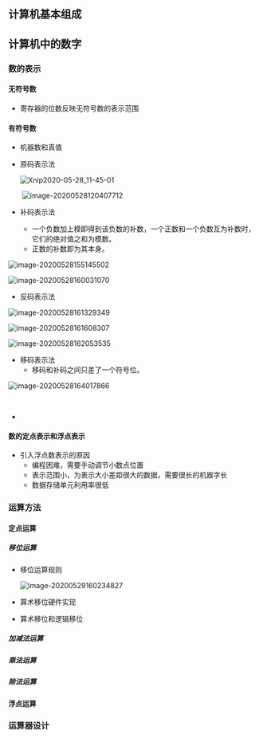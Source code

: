 ## 计算机基本组成

## 计算机中的数字

### 数的表示

####  无符号数

- 寄存器的位数反映无符号数的表示范围

#### 有符号数

- 机器数和真值

- 原码表示法

  ![Xnip2020-05-28_11-45-01](计算机组成原理.assets/Xnip2020-05-28_11-45-01.jpg)

  ​	![image-20200528120407712](计算机组成原理.assets/image-20200528120407712.png)



- 补码表示法

  - 一个负数加上模即得到该负数的补数，一个正数和一个负数互为补数时，它们的绝对值之和为模数。
  - 正数的补数即为其本身。

![image-20200528155145502](计算机组成原理.assets/image-20200528155145502.png)

![image-20200528160031070](计算机组成原理.assets/image-20200528160031070.png)









- 反码表示法

![image-20200528161329349](计算机组成原理.assets/image-20200528161329349.png)

![image-20200528161608307](计算机组成原理.assets/image-20200528161608307.png)

![image-20200528162053535](计算机组成原理.assets/image-20200528162053535.png)





- 移码表示法
  - 移码和补码之间只差了一个符号位。

![image-20200528164017866](计算机组成原理.assets/image-20200528164017866.png)

​		

- 

#### 数的定点表示和浮点表示

- 引入浮点数表示的原因
  - 编程困难，需要手动调节小数点位置
  - 表示范围小，为表示大小差距很大的数据，需要很长的机器字长
  - 数据存储单元利用率很低



### 运算方法

#### 定点运算

##### 移位运算

- 移位运算规则

  ![image-20200529160234827](计算机组成原理.assets/image-20200529160234827.png)

- 算术移位硬件实现

- 算术移位和逻辑移位





##### 加减法运算

##### 乘法运算

##### 除法运算







#### 浮点运算



### 运算器设计






